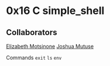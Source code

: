 # **0x16 C simple_shell**

## **Collaborators**
[Elizabeth Motsinone](mahlatsemotsinone@gmail.com)
[Joshua Mutuse](joshkm@gmail.com)

Commands `exit` `ls` `env`
